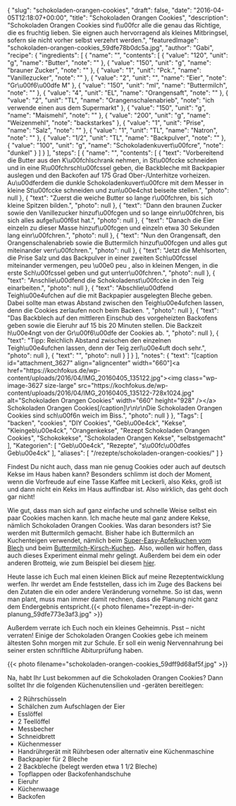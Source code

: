 {
    "slug": "schokoladen-orangen-cookies",
    "draft": false,
    "date": "2016-04-05T12:18:07+00:00",
    "title": "Schokoladen Orangen Cookies",
    "description": "Schokoladen Orangen Cookies sind f\u00fcr alle die genau das Richtige, die es fruchtig lieben. Sie eignen auch hervorragend als kleines Mitbringsel, sofern sie nicht vorher selbst verzehrt werden.",
    "featuredImage": "schokoladen-orangen-cookies_59dfe78b0dc5a.jpg",
    "author": "Gabi",
    "recipe": {
        "ingredients": [
            {
                "name": "",
                "contents": [
                    {
                        "value": "120",
                        "unit": "g",
                        "name": "Butter",
                        "note": ""
                    },
                    {
                        "value": "150",
                        "unit": "g",
                        "name": "brauner Zucker",
                        "note": ""
                    },
                    {
                        "value": "1",
                        "unit": "Pck.",
                        "name": "Vanillezucker",
                        "note": ""
                    },
                    {
                        "value": "2",
                        "unit": "",
                        "name": "Eier",
                        "note": "Gr\u00f6\u00dfe M"
                    },
                    {
                        "value": "150",
                        "unit": "ml",
                        "name": "Buttermilch",
                        "note": ""
                    },
                    {
                        "value": "4",
                        "unit": "EL",
                        "name": "Orangensaft",
                        "note": ""
                    },
                    {
                        "value": "2",
                        "unit": "TL",
                        "name": "Orangenschalenabrieb",
                        "note": "ich verwende einen aus dem Supermarkt"
                    },
                    {
                        "value": "150",
                        "unit": "g",
                        "name": "Maismehl",
                        "note": ""
                    },
                    {
                        "value": "200",
                        "unit": "g",
                        "name": "Weizenmehl",
                        "note": "backstarkes"
                    },
                    {
                        "value": "1",
                        "unit": "Prise",
                        "name": "Salz",
                        "note": ""
                    },
                    {
                        "value": "1",
                        "unit": "TL",
                        "name": "Natron",
                        "note": ""
                    },
                    {
                        "value": "1\/2",
                        "unit": "TL",
                        "name": "Backpulver",
                        "note": ""
                    },
                    {
                        "value": "100",
                        "unit": "g",
                        "name": "Schokoladenkuvert\u00fcre",
                        "note": "dunkel"
                    }
                ]
            }
        ],
        "steps": [
            {
                "name": "",
                "contents": [
                    {
                        "text": "Vorbereitend die Butter aus den K\u00fchlschrank nehmen, in St\u00fccke schneiden und in eine R\u00fchrsch\u00fcssel geben, die Backbleche mit Backpapier auslegen und den Backofen auf 175 Grad Ober-\/Unterhitze vorheizen. Au\u00dferdem die dunkle Schokoladenkuvert\u00fcre mit dem Messer in kleine St\u00fccke schneiden und zun\u00e4chst beiseite stellen.",
                        "photo": null
                    },
                    {
                        "text": "Zuerst die weiche Butter so lange r\u00fchren, bis sich kleine Spitzen bilden.",
                        "photo": null
                    },
                    {
                        "text": "Dann den braunen Zucker sowie den Vanillezucker hinzuf\u00fcgen und so lange einr\u00fchren, bis sich alles aufgel\u00f6st hat.",
                        "photo": null
                    },
                    {
                        "text": "Danach die Eier einzeln zu dieser Masse hinzuf\u00fcgen und einzeln etwa 30 Sekunden lang einr\u00fchren.",
                        "photo": null
                    },
                    {
                        "text": "Nun den Orangensaft, den Orangenschalenabrieb sowie die Buttermilch hinzuf\u00fcgen und alles gut miteinander verr\u00fchren.",
                        "photo": null
                    },
                    {
                        "text": "Jetzt die Mehlsorten, die Prise Salz und das Backpulver in einer zweiten Sch\u00fcssel miteinander vermengen, peu \u00e0 peu , also in kleinen Mengen, in die erste Sch\u00fcssel geben und gut unterr\u00fchren.",
                        "photo": null
                    },
                    {
                        "text": "Anschlie\u00dfend die Schokoladenst\u00fccke in den Teig einarbeiten.",
                        "photo": null
                    },
                    {
                        "text": "Abschlie\u00dfend Teigh\u00e4ufchen auf die mit Backpapier ausgelegten Bleche geben. Dabei sollte man etwas Abstand zwischen den Teigh\u00e4ufchen lassen, denn die Cookies zerlaufen noch beim Backen. ",
                        "photo": null
                    },
                    {
                        "text": "Das Backblech auf den mittleren Einschub des vorgeheizten Backofens geben sowie die Eieruhr auf 15 bis 20 Minuten stellen. Die Backzeit h\u00e4ngt von der Gr\u00f6\u00dfe der Cookies ab. ",
                        "photo": null
                    },
                    {
                        "text": "Tipp: Reichlich Abstand zwischen den einzelnen Teigh\u00e4ufchen lassen, denn der Teig zerl\u00e4uft doch sehr.",
                        "photo": null
                    },
                    {
                        "text": "",
                        "photo": null
                    }
                ]
            }
        ],
        "notes": {
            "text": "[caption id=\"attachment_3627\" align=\"aligncenter\" width=\"660\"]<a href=\"https:\/\/kochfokus.de\/wp-content\/uploads\/2016\/04\/IMG_20160405_135122.jpg\"><img class=\"wp-image-3627 size-large\" src=\"https:\/\/kochfokus.de\/wp-content\/uploads\/2016\/04\/IMG_20160405_135122-728x1024.jpg\" alt=\"Schokoladen Orangen Cookies\" width=\"660\" height=\"928\" \/><\/a> Schokoladen Orangen Cookies[\/caption]\r\n\r\nDie Schokoladen Orangen Cookies sind sch\u00f6n weich im Biss.",
            "photo": null
        }
    },
    "Tags": [
        "backen",
        "cookies",
        "DIY Cookies",
        "Geb\u00e4ck",
        "Kekse",
        "Kleingeb\u00e4ck",
        "Orangenkekse",
        "Rezept Schokoladen Orangen Cookies",
        "Schokokekse",
        "Schokoladen Orangen Kekse",
        "selbstgemacht"
    ],
    "Kategorien": [
        "Geb\u00e4ck",
        "Rezepte",
        "s\u00fc\u00dfes Geb\u00e4ck"
    ],
    "aliases": [
        "\/rezepte\/schokoladen-orangen-cookies\/"
    ]
}

Findest Du nicht auch, dass man nie genug Cookies oder auch auf deutsch Kekse im Haus haben kann? Besonders schlimm ist doch der Moment, wenn die Vorfreude auf eine Tasse Kaffee mit Leckerli, also Keks, groß ist und dann nicht ein Keks im Haus auffindbar ist. Also wirklich, das geht doch gar nicht!

Wie gut, dass man sich auf ganz einfache und schnelle Weise selbst ein paar Cookies machen kann. Ich mache heute mal ganz andere Kekse, nämlich Schokoladen Orangen Cookies. Was daran besonders ist? Sie werden mit Buttermilch gemacht. Bisher habe ich Buttermilch an Kuchenteigen verwendet, nämlich beim [Super-Easy-Apfelkuchen vom Blech][1] und beim [Buttermilch-Kirsch-Kuchen][2]**.**  Also, wollen wir hoffen, dass auch dieses Experiment einmal mehr gelingt. Außerdem bei dem ein oder anderen Brotteig, wie zum Beispiel bei diesem [hier][3].

Heute lasse ich Euch mal einen kleinen Blick auf meine Rezeptentwicklung werfen. Ihr werdet am Ende feststellen, dass ich im Zuge des Backens bei den Zutaten die ein oder andere Veränderung vornehme. So ist das, wenn man plant, muss man immer damit rechnen, dass die Planung nicht ganz dem Endergebnis entspricht.{{< photo filename="rezept-in-der-planung_59dfe773e3af3.jpg" >}} 

Außerdem verrate ich Euch noch ein kleines Geheimnis. Psst &#8211; nicht verraten! Einige der Schokoladen Orangen Cookies gebe ich meinem ältesten Sohn morgen mit zur Schule. Er soll ein wenig Nervennahrung bei seiner ersten schriftliche Abiturprüfung haben.

{{< photo filename="schokoladen-orangen-cookies_59dff9d68af5f.jpg" >}}

Na, habt Ihr Lust bekommen auf die Schokoladen Orangen Cookies? Dann solltet Ihr die folgenden Küchenutensilien und -geräten bereitlegen:

<ul class="lbluebullets zutatenliste" title="">
 <li>
 2 Rührschüsseln
 </li>
 <li>
 Schälchen zum Aufschlagen der Eier
 </li>
 <li>
 Esslöffel
 </li>
 <li>
 2 Teellöffel
 </li>
 <li>
 Messbecher
 </li>
 <li>
 Schneidbrett
 </li>
 <li>
 Küchenmesser
 </li>
 <li>
 Handrührgerät mit Rührbesen oder alternativ eine Küchenmaschine
 </li>
 <li>
 Backpapier für 2 Bleche
 </li>
 <li>
 2 Backbleche (belegt werden etwa 1 1/2 Bleche)
 </li>
 <li>
 Topflappen oder Backofenhandschuhe
 </li>
 <li>
 Eieruhr
 </li>
 <li>
 Küchenwaage
 </li>
 <li>
 Backofen
 </li>
</ul>





<div id="wpurp-container-recipe-3175" class="wpurp-container" data-id="3175" data-permalink="https://kochfokus.de/rezepte/chocolate-cookies-mit-cranberries/" data-custom-link="" data-image="https://kochfokus.de/wp-content/uploads/2015/09/IMG_3017.jpg" data-servings-original="1">
</div>

<span class="embed-youtube" style="text-align:center; display: block;"></span>





 [1]: https://kochfokus.de/rezepte/super-easy-apfelkuchen-vom-blech/
 [2]: https://kochfokus.de/rezepte/buttermilch-kirsch-kuchen/
 [3]: https://kochfokus.de/rezepte/rezept-buttermilch-nussbrot-mit-koernern/